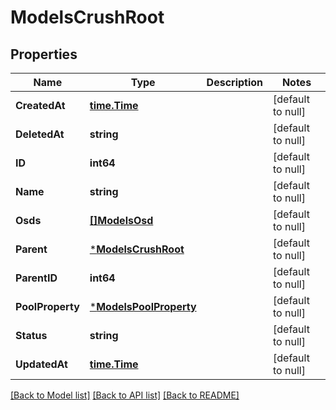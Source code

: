 # ModelsCrushRoot

## Properties
Name | Type | Description | Notes
------------ | ------------- | ------------- | -------------
**CreatedAt** | [**time.Time**](time.Time.md) |  | [default to null]
**DeletedAt** | **string** |  | [default to null]
**ID** | **int64** |  | [default to null]
**Name** | **string** |  | [default to null]
**Osds** | [**[]ModelsOsd**](models.Osd.md) |  | [default to null]
**Parent** | [***ModelsCrushRoot**](models.CrushRoot.md) |  | [default to null]
**ParentID** | **int64** |  | [default to null]
**PoolProperty** | [***ModelsPoolProperty**](models.PoolProperty.md) |  | [default to null]
**Status** | **string** |  | [default to null]
**UpdatedAt** | [**time.Time**](time.Time.md) |  | [default to null]

[[Back to Model list]](../README.md#documentation-for-models) [[Back to API list]](../README.md#documentation-for-api-endpoints) [[Back to README]](../README.md)


